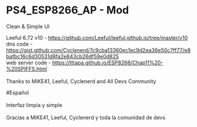 # PS4_ESP8266_AP - Mod

Clean & Simple UI

Leeful 6.72 v10 - https://github.com/Leeful/leeful.github.io/tree/master/v10</br>
dns code - https://gist.github.com/Cyclenerd/7c9cba13360ec1ec9d2ea36e50c7ff77/e8bafbc16c6d30531d8fa2e843cb26df59e0d825</br>
web server code - https://tttapa.github.io/ESP8266/Chap11%20-%20SPIFFS.html</br></br>
Thanks to MiKE41, Leeful, Cyclenerd and All Devs Community

#Español</br></br>
Interfaz limpia y simple</br></br>
Gracias a MiKE41, Leeful, Cyclenerd y toda la comunidad de devs
